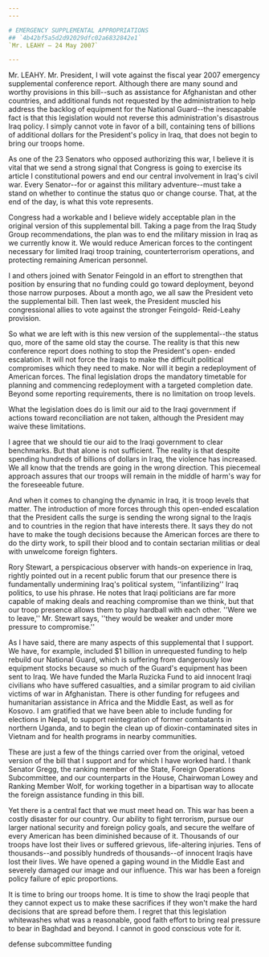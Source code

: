 ```yaml
---
---

# EMERGENCY SUPPLEMENTAL APPROPRIATIONS
## `4b42bf5a5d2d92029dfc02a6832842e1`
`Mr. LEAHY — 24 May 2007`

---
```



Mr. LEAHY. Mr. President, I will vote against the fiscal year 2007 
emergency supplemental conference report. Although there are many sound 
and worthy provisions in this bill--such as assistance for Afghanistan 
and other countries, and additional funds not requested by the 
administration to help address the backlog of equipment for the 
National Guard--the inescapable fact is that this legislation would not 
reverse this administration's disastrous Iraq policy. I simply cannot 
vote in favor of a bill, containing tens of billions of additional 
dollars for the President's policy in Iraq, that does not begin to 
bring our troops home.

As one of the 23 Senators who opposed authorizing this war, I believe 
it is vital that we send a strong signal that Congress is going to 
exercise its article I constitutional powers and end our central 
involvement in Iraq's civil war. Every Senator--for or against this 
military adventure--must take a stand on whether to continue the status 
quo or change course. That, at the end of the day, is what this vote 
represents.

Congress had a workable and I believe widely acceptable plan in the 
original version of this supplemental bill. Taking a page from the Iraq 
Study Group recommendations, the plan was to end the military mission 
in Iraq as we currently know it. We would reduce American forces to the 
contingent necessary for limited Iraqi troop training, counterterrorism 
operations, and protecting remaining American personnel.

I and others joined with Senator Feingold in an effort to strengthen 
that position by ensuring that no funding could go toward deployment, 
beyond those narrow purposes. About a month ago, we all saw the 
President veto the supplemental bill. Then last week, the President 
muscled his congressional allies to vote against the stronger Feingold-
Reid-Leahy provision.

So what we are left with is this new version of the supplemental--the 
status quo, more of the same old stay the course. The reality is that 
this new conference report does nothing to stop the President's open-
ended escalation. It will not force the Iraqis to make the difficult 
political compromises which they need to make. Nor will it begin a 
redeployment of American forces. The final legislation drops the 
mandatory timetable for planning and commencing redeployment with a 
targeted completion date. Beyond some reporting requirements, there is 
no limitation on troop levels.

What the legislation does do is limit our aid to the Iraqi government 
if actions toward reconciliation are not taken, although the President 
may waive these limitations.

I agree that we should tie our aid to the Iraqi government to clear 
benchmarks. But that alone is not sufficient. The reality is that 
despite spending hundreds of billions of dollars in Iraq, the violence 
has increased. We all know that the trends are going in the wrong 
direction. This piecemeal approach assures that our troops will remain 
in the middle of harm's way for the foreseeable future.

And when it comes to changing the dynamic in Iraq, it is troop levels 
that matter. The introduction of more forces through this open-ended 
escalation that the President calls the surge is sending the wrong 
signal to the Iraqis and to countries in the region that have interests 
there. It says they do not have to make the tough decisions because the 
American forces are there to do the dirty work, to spill their blood 
and to contain sectarian militias or deal with unwelcome foreign 
fighters.

Rory Stewart, a perspicacious observer with hands-on experience in 
Iraq, rightly pointed out in a recent public forum that our presence 
there is fundamentally undermining Iraq's political system, 
''infantilizing'' Iraq politics, to use his phrase. He notes that Iraqi 
politicians are far more capable of making deals and reaching 
compromise than we think, but that our troop presence allows them to 
play hardball with each other. ''Were we to leave,'' Mr. Stewart says, 
''they would be weaker and under more pressure to compromise.''

As I have said, there are many aspects of this supplemental that I 
support. We have, for example, included $1 billion in unrequested 
funding to help rebuild our National Guard, which is suffering from 
dangerously low equipment stocks because so much of the Guard's 
equipment has been sent to Iraq. We have funded the Marla Ruzicka Fund 
to aid innocent Iraqi civilians who have suffered casualties, and a 
similar program to aid civilian victims of war in Afghanistan. There is 
other funding for refugees and humanitarian assistance in Africa and 
the Middle East, as well as for Kosovo. I am gratified that we have 
been able to include funding for elections in Nepal, to support 
reintegration of former combatants in northern Uganda, and to begin the 
clean up of dioxin-contaminated sites in Vietnam and for health 
programs in nearby communities.

These are just a few of the things carried over from the original, 
vetoed version of the bill that I support and for which I have worked 
hard. I thank Senator Gregg, the ranking member of the State, Foreign 
Operations Subcommittee, and our counterparts in the House, Chairwoman 
Lowey and Ranking Member Wolf, for working together in a bipartisan way 
to allocate the foreign assistance funding in this bill.

Yet there is a central fact that we must meet head on. This war has 
been a costly disaster for our country. Our ability to fight terrorism, 
pursue our larger national security and foreign policy goals, and 
secure the welfare of every American has been diminished because of it. 
Thousands of our troops have lost their lives or suffered grievous, 
life-altering injuries. Tens of thousands--and possibly hundreds of 
thousands--of innocent Iraqis have lost their lives. We have opened a 
gaping wound in the Middle East and severely damaged our image and our 
influence. This war has been a foreign policy failure of epic 
proportions.

It is time to bring our troops home. It is time to show the Iraqi 
people that they cannot expect us to make these sacrifices if they 
won't make the hard decisions that are spread before them. I regret 
that this legislation whitewashes what was a reasonable, good faith 
effort to bring real pressure to bear in Baghdad and beyond. I cannot 
in good conscious vote for it.













defense subcommittee funding
